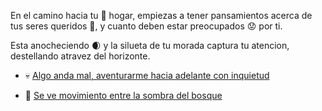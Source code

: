En el camino hacia tu 🏡 hogar, empiezas a tener pansamientos acerca de tus seres queridos 💞, y cuanto deben estar preocupados 😟 por ti.

Esta anocheciendo 🌒 y la silueta de tu morada captura tu atencion, destellando atravez del horizonte.

- 💀 [Algo anda mal, aventurarme hacia adelante con inquietud](../3/2.md)

- 🌲 [Se ve movimiento entre la sombra del bosque](4.md)
